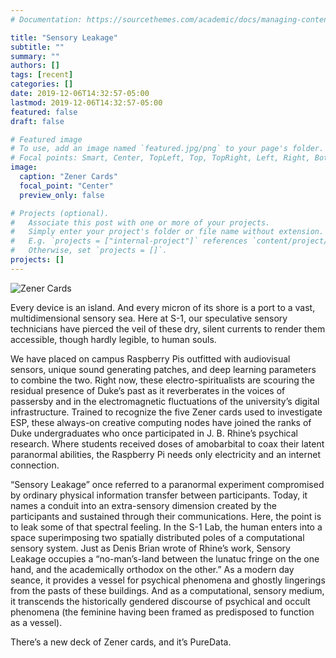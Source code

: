 ```yaml
---
# Documentation: https://sourcethemes.com/academic/docs/managing-content/

title: "Sensory Leakage"
subtitle: ""
summary: ""
authors: []
tags: [recent]
categories: []
date: 2019-12-06T14:32:57-05:00
lastmod: 2019-12-06T14:32:57-05:00
featured: false
draft: false

# Featured image
# To use, add an image named `featured.jpg/png` to your page's folder.
# Focal points: Smart, Center, TopLeft, Top, TopRight, Left, Right, BottomLeft, Bottom, BottomRight.
image:
  caption: "Zener Cards"
  focal_point: "Center"
  preview_only: false

# Projects (optional).
#   Associate this post with one or more of your projects.
#   Simply enter your project's folder or file name without extension.
#   E.g. `projects = ["internal-project"]` references `content/project/deep-learning/index.md`.
#   Otherwise, set `projects = []`.
projects: []
---
```

![Zener Cards](/project/sensory-leakage/featured.jpg)

Every device is an island. And every micron of its shore is a port to a vast, multidimensional sensory sea. Here at S-1, our speculative sensory technicians have pierced the veil of these dry, silent currents to render them accessible, though hardly legible, to human souls. 

We have placed on campus Raspberry Pis outfitted with audiovisual sensors, unique sound generating patches, and deep learning parameters to combine the two. Right now, these electro-spiritualists are scouring the residual presence of Duke’s past as it reverberates in the voices of passersby and in the electromagnetic fluctuations of the university’s digital infrastructure. Trained to recognize the five Zener cards used to investigate ESP, these always-on creative computing nodes have joined the ranks of Duke undergraduates who once participated in J. B. Rhine’s psychical research. Where students received doses of amobarbital to coax their latent paranormal abilities, the Raspberry Pi needs only electricity and an internet connection. 

“Sensory Leakage” once referred to a paranormal experiment compromised by ordinary physical information transfer between participants. Today, it names a conduit into an extra-sensory dimension created by the participants and sustained through their communications. Here, the point is to leak some of that spectral feeling. In the S-1 Lab, the human enters into a space superimposing two spatially distributed poles of a computational sensory system. Just as Denis Brian wrote of Rhine’s work, Sensory Leakage occupies a “no-man’s-land between the lunatuc fringe on the one hand, and the academically orthodox on the other.” As a modern day seance, it provides a vessel for psychical phenomena and ghostly lingerings from the pasts of these buildings. And as a computational, sensory medium, it transcends the historically gendered discourse of psychical and occult phenomena (the feminine having been framed as predisposed to function as a vessel).

There’s a new deck of Zener cards, and it’s PureData.
